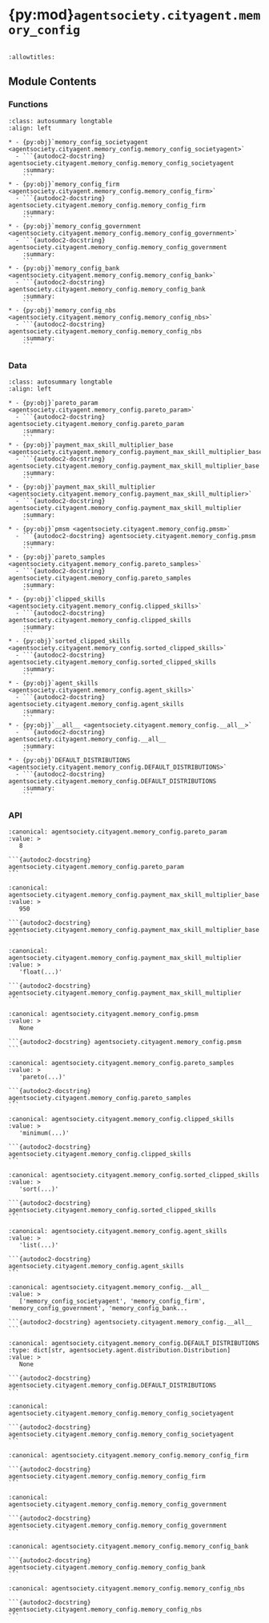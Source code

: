# {py:mod}`agentsociety.cityagent.memory_config`

```{py:module} agentsociety.cityagent.memory_config
```

```{autodoc2-docstring} agentsociety.cityagent.memory_config
:allowtitles:
```

## Module Contents

### Functions

````{list-table}
:class: autosummary longtable
:align: left

* - {py:obj}`memory_config_societyagent <agentsociety.cityagent.memory_config.memory_config_societyagent>`
  - ```{autodoc2-docstring} agentsociety.cityagent.memory_config.memory_config_societyagent
    :summary:
    ```
* - {py:obj}`memory_config_firm <agentsociety.cityagent.memory_config.memory_config_firm>`
  - ```{autodoc2-docstring} agentsociety.cityagent.memory_config.memory_config_firm
    :summary:
    ```
* - {py:obj}`memory_config_government <agentsociety.cityagent.memory_config.memory_config_government>`
  - ```{autodoc2-docstring} agentsociety.cityagent.memory_config.memory_config_government
    :summary:
    ```
* - {py:obj}`memory_config_bank <agentsociety.cityagent.memory_config.memory_config_bank>`
  - ```{autodoc2-docstring} agentsociety.cityagent.memory_config.memory_config_bank
    :summary:
    ```
* - {py:obj}`memory_config_nbs <agentsociety.cityagent.memory_config.memory_config_nbs>`
  - ```{autodoc2-docstring} agentsociety.cityagent.memory_config.memory_config_nbs
    :summary:
    ```
````

### Data

````{list-table}
:class: autosummary longtable
:align: left

* - {py:obj}`pareto_param <agentsociety.cityagent.memory_config.pareto_param>`
  - ```{autodoc2-docstring} agentsociety.cityagent.memory_config.pareto_param
    :summary:
    ```
* - {py:obj}`payment_max_skill_multiplier_base <agentsociety.cityagent.memory_config.payment_max_skill_multiplier_base>`
  - ```{autodoc2-docstring} agentsociety.cityagent.memory_config.payment_max_skill_multiplier_base
    :summary:
    ```
* - {py:obj}`payment_max_skill_multiplier <agentsociety.cityagent.memory_config.payment_max_skill_multiplier>`
  - ```{autodoc2-docstring} agentsociety.cityagent.memory_config.payment_max_skill_multiplier
    :summary:
    ```
* - {py:obj}`pmsm <agentsociety.cityagent.memory_config.pmsm>`
  - ```{autodoc2-docstring} agentsociety.cityagent.memory_config.pmsm
    :summary:
    ```
* - {py:obj}`pareto_samples <agentsociety.cityagent.memory_config.pareto_samples>`
  - ```{autodoc2-docstring} agentsociety.cityagent.memory_config.pareto_samples
    :summary:
    ```
* - {py:obj}`clipped_skills <agentsociety.cityagent.memory_config.clipped_skills>`
  - ```{autodoc2-docstring} agentsociety.cityagent.memory_config.clipped_skills
    :summary:
    ```
* - {py:obj}`sorted_clipped_skills <agentsociety.cityagent.memory_config.sorted_clipped_skills>`
  - ```{autodoc2-docstring} agentsociety.cityagent.memory_config.sorted_clipped_skills
    :summary:
    ```
* - {py:obj}`agent_skills <agentsociety.cityagent.memory_config.agent_skills>`
  - ```{autodoc2-docstring} agentsociety.cityagent.memory_config.agent_skills
    :summary:
    ```
* - {py:obj}`__all__ <agentsociety.cityagent.memory_config.__all__>`
  - ```{autodoc2-docstring} agentsociety.cityagent.memory_config.__all__
    :summary:
    ```
* - {py:obj}`DEFAULT_DISTRIBUTIONS <agentsociety.cityagent.memory_config.DEFAULT_DISTRIBUTIONS>`
  - ```{autodoc2-docstring} agentsociety.cityagent.memory_config.DEFAULT_DISTRIBUTIONS
    :summary:
    ```
````

### API

````{py:data} pareto_param
:canonical: agentsociety.cityagent.memory_config.pareto_param
:value: >
   8

```{autodoc2-docstring} agentsociety.cityagent.memory_config.pareto_param
```

````

````{py:data} payment_max_skill_multiplier_base
:canonical: agentsociety.cityagent.memory_config.payment_max_skill_multiplier_base
:value: >
   950

```{autodoc2-docstring} agentsociety.cityagent.memory_config.payment_max_skill_multiplier_base
```

````

````{py:data} payment_max_skill_multiplier
:canonical: agentsociety.cityagent.memory_config.payment_max_skill_multiplier
:value: >
   'float(...)'

```{autodoc2-docstring} agentsociety.cityagent.memory_config.payment_max_skill_multiplier
```

````

````{py:data} pmsm
:canonical: agentsociety.cityagent.memory_config.pmsm
:value: >
   None

```{autodoc2-docstring} agentsociety.cityagent.memory_config.pmsm
```

````

````{py:data} pareto_samples
:canonical: agentsociety.cityagent.memory_config.pareto_samples
:value: >
   'pareto(...)'

```{autodoc2-docstring} agentsociety.cityagent.memory_config.pareto_samples
```

````

````{py:data} clipped_skills
:canonical: agentsociety.cityagent.memory_config.clipped_skills
:value: >
   'minimum(...)'

```{autodoc2-docstring} agentsociety.cityagent.memory_config.clipped_skills
```

````

````{py:data} sorted_clipped_skills
:canonical: agentsociety.cityagent.memory_config.sorted_clipped_skills
:value: >
   'sort(...)'

```{autodoc2-docstring} agentsociety.cityagent.memory_config.sorted_clipped_skills
```

````

````{py:data} agent_skills
:canonical: agentsociety.cityagent.memory_config.agent_skills
:value: >
   'list(...)'

```{autodoc2-docstring} agentsociety.cityagent.memory_config.agent_skills
```

````

````{py:data} __all__
:canonical: agentsociety.cityagent.memory_config.__all__
:value: >
   ['memory_config_societyagent', 'memory_config_firm', 'memory_config_government', 'memory_config_bank...

```{autodoc2-docstring} agentsociety.cityagent.memory_config.__all__
```

````

````{py:data} DEFAULT_DISTRIBUTIONS
:canonical: agentsociety.cityagent.memory_config.DEFAULT_DISTRIBUTIONS
:type: dict[str, agentsociety.agent.distribution.Distribution]
:value: >
   None

```{autodoc2-docstring} agentsociety.cityagent.memory_config.DEFAULT_DISTRIBUTIONS
```

````

````{py:function} memory_config_societyagent(distributions: dict[str, agentsociety.agent.distribution.Distribution], class_config: typing.Optional[list[agentsociety.agent.agent_base.StatusAttribute]] = None) -> tuple[dict[str, agentsociety.agent.memory_config_generator.MemoryT], dict[str, agentsociety.agent.memory_config_generator.MemoryT], dict[str, typing.Any]]
:canonical: agentsociety.cityagent.memory_config.memory_config_societyagent

```{autodoc2-docstring} agentsociety.cityagent.memory_config.memory_config_societyagent
```
````

````{py:function} memory_config_firm(distributions: dict[str, agentsociety.agent.distribution.Distribution], class_config: typing.Optional[dict[str, typing.Any]] = None) -> tuple[dict[str, agentsociety.agent.memory_config_generator.MemoryT], dict[str, typing.Union[agentsociety.agent.memory_config_generator.MemoryT, float]], dict[str, typing.Any]]
:canonical: agentsociety.cityagent.memory_config.memory_config_firm

```{autodoc2-docstring} agentsociety.cityagent.memory_config.memory_config_firm
```
````

````{py:function} memory_config_government(distributions: dict[str, agentsociety.agent.distribution.Distribution], class_config: typing.Optional[dict[str, typing.Any]] = None) -> tuple[dict[str, agentsociety.agent.memory_config_generator.MemoryT], dict[str, typing.Union[agentsociety.agent.memory_config_generator.MemoryT, float]], dict[str, typing.Any]]
:canonical: agentsociety.cityagent.memory_config.memory_config_government

```{autodoc2-docstring} agentsociety.cityagent.memory_config.memory_config_government
```
````

````{py:function} memory_config_bank(distributions: dict[str, agentsociety.agent.distribution.Distribution], class_config: typing.Optional[dict[str, typing.Any]] = None) -> tuple[dict[str, agentsociety.agent.memory_config_generator.MemoryT], dict[str, typing.Union[agentsociety.agent.memory_config_generator.MemoryT, float]], dict[str, typing.Any]]
:canonical: agentsociety.cityagent.memory_config.memory_config_bank

```{autodoc2-docstring} agentsociety.cityagent.memory_config.memory_config_bank
```
````

````{py:function} memory_config_nbs(distributions: dict[str, agentsociety.agent.distribution.Distribution], class_config: typing.Optional[dict[str, typing.Any]] = None) -> tuple[dict[str, agentsociety.agent.memory_config_generator.MemoryT], dict[str, typing.Union[agentsociety.agent.memory_config_generator.MemoryT, float]], dict[str, typing.Any]]
:canonical: agentsociety.cityagent.memory_config.memory_config_nbs

```{autodoc2-docstring} agentsociety.cityagent.memory_config.memory_config_nbs
```
````
